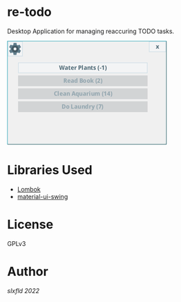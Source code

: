# re-todo

Desktop Application for managing reaccuring TODO tasks.

![UI](ui-screenshot.png "ui")

# Libraries Used
* [Lombok](https://github.com/projectlombok/lombok)
* [material-ui-swing](https://github.com/vincenzopalazzo/material-ui-swing)

# License
GPLv3

# Author
*slxfld 2022*